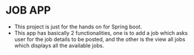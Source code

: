 # JOB APP 

* This project is just for the hands on for Spring boot.
* This app has basically 2 functionalities, one is to add a job which asks user for the job details to be posted, and the other is the view all jobs which displays all the available jobs.
